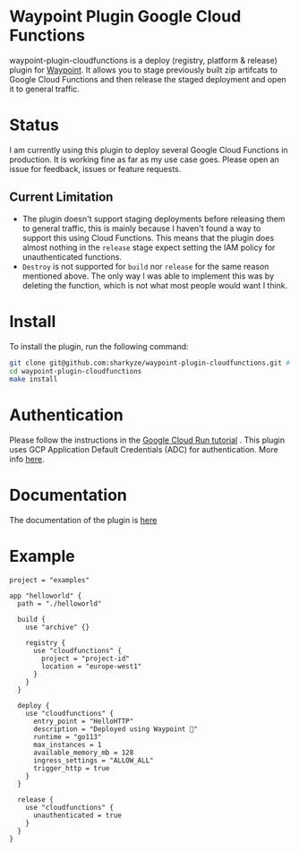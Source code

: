 # Waypoint Plugin Google Cloud Functions

waypoint-plugin-cloudfunctions is a deploy (registry, platform & release) plugin
for [Waypoint](https://github.com/hashicorp/waypoint). It allows you to stage previously built zip artifcats to Google
Cloud Functions and then release the staged deployment and open it to general traffic.

# Status

I am currently using this plugin to deploy several Google Cloud Functions in production. It is working fine as far as my
use case goes. Please open an issue for feedback, issues or feature requests.

## Current Limitation

- The plugin doesn't support staging deployments before releasing them to general traffic, this is mainly because I
  haven't found a way to support this using Cloud Functions. This means that the plugin does almost nothing in
  the `release` stage expect setting the IAM policy for unauthenticated functions.
- `Destroy` is not supported for `build` nor `release` for the same reason mentioned above. The only way I was able to
  implement this was by deleting the function, which is not what most people would want I think.

# Install

To install the plugin, run the following command:

````bash
git clone git@github.com:sharkyze/waypoint-plugin-cloudfunctions.git # or gh repo clone sharkyze/waypoint-plugin-cloudfunctions
cd waypoint-plugin-cloudfunctions
make install
````

# Authentication

Please follow the instructions in
the [Google Cloud Run tutorial](https://learn.hashicorp.com/tutorials/waypoint/google-cloud-run?in=waypoint/deploy-google-cloud#authenticate-to-google-cloud)
. This plugin uses GCP Application Default Credentials (ADC) for authentication. More
info [here](https://cloud.google.com/docs/authentication/production).

# Documentation

The documentation of the plugin is [here](./doc/README.md)

# Example

```hcl
project = "examples"

app "helloworld" {
  path = "./helloworld"

  build {
    use "archive" {}

    registry {
      use "cloudfunctions" {
        project = "project-id"
        location = "europe-west1"
      }
    }
  }

  deploy {
    use "cloudfunctions" {
      entry_point = "HelloHTTP"
      description = "Deployed using Waypoint 🎉"
      runtime = "go113"
      max_instances = 1
      available_memory_mb = 128
      ingress_settings = "ALLOW_ALL"
      trigger_http = true
    }
  }

  release {
    use "cloudfunctions" {
      unauthenticated = true
    }
  }
}
```
